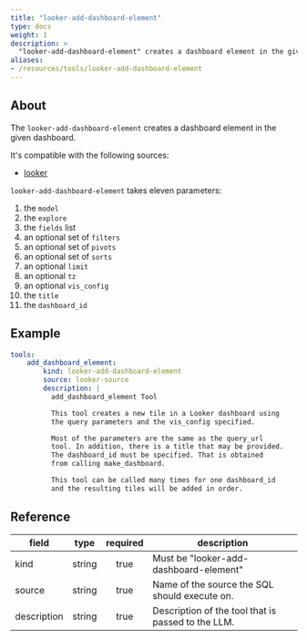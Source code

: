 ```yaml
---
title: "looker-add-dashboard-element"
type: docs
weight: 1
description: >
  "looker-add-dashboard-element" creates a dashboard element in the given dashboard.
aliases:
- /resources/tools/looker-add-dashboard-element
---
```


## About

The `looker-add-dashboard-element` creates a dashboard element
in the given dashboard.

It's compatible with the following sources:

- [looker](../../sources/looker.md)

`looker-add-dashboard-element` takes eleven parameters:

1. the `model`
2. the `explore`
3. the `fields` list
4. an optional set of `filters`
5. an optional set of `pivots`
6. an optional set of `sorts`
7. an optional `limit`
8. an optional `tz`
9. an optional `vis_config`
10. the `title`
11. the `dashboard_id`

## Example

```yaml
tools:
    add_dashboard_element:
        kind: looker-add-dashboard-element
        source: looker-source
        description: |
          add_dashboard_element Tool

          This tool creates a new tile in a Looker dashboard using
          the query parameters and the vis_config specified.

          Most of the parameters are the same as the query_url
          tool. In addition, there is a title that may be provided.
          The dashboard_id must be specified. That is obtained
          from calling make_dashboard.

          This tool can be called many times for one dashboard_id
          and the resulting tiles will be added in order.
```

## Reference

| **field**   |                  **type**                  | **required** | **description**                                                                                  |
|-------------|:------------------------------------------:|:------------:|--------------------------------------------------------------------------------------------------|
| kind        |                   string                   |     true     | Must be "looker-add-dashboard-element"                                                           |
| source      |                   string                   |     true     | Name of the source the SQL should execute on.                                                    |
| description |                   string                   |     true     | Description of the tool that is passed to the LLM.                                               |
